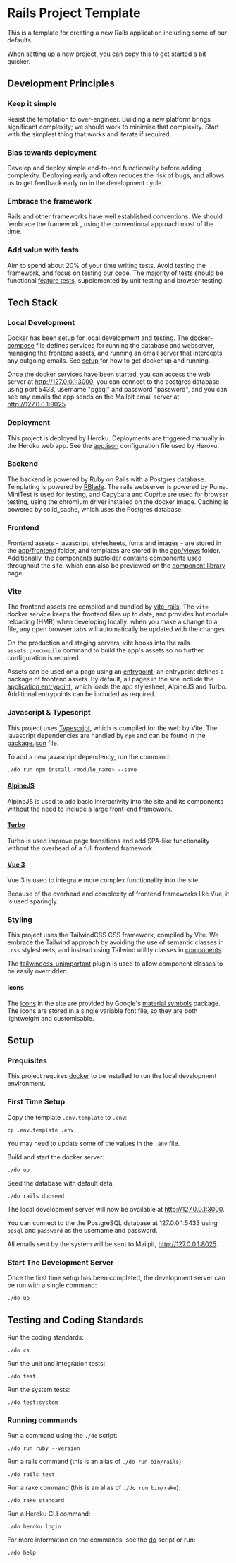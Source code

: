 # Rails Project Template

This is a template for creating a new Rails application including some of our
defaults.

When setting up a new project, you can copy this to get started a bit quicker.

## Development Principles

### Keep it simple
Resist the temptation to over-engineer. Building a new platform brings
significant complexity; we should work to minimise that complexity. Start with
the simplest thing that works and iterate if required.

### Bias towards deployment
Develop and deploy simple end-to-end functionality before adding complexity.
Deploying early and often reduces the risk of bugs, and allows us to get
feedback early on in the development cycle.

### Embrace the framework
Rails and other frameworks have well established conventions. We should 'embrace
the framework', using the conventional approach most of the time.

### Add value with tests
Aim to spend about 20% of your time writing tests. Avoid testing the framework,
and focus on testing our code. The majority of tests should be functional
[feature tests], supplemented by unit testing and browser testing.

## Tech Stack

### Local Development
Docker has been setup for local development and testing. The [docker-compose]
file defines services for running the database and webserver, managing the
frontend assets, and running an email server that intercepts any outgoing
emails. See [setup] for how to get docker up and running.

Once the docker services have been started, you can access the web server at
http://127.0.0.1:3000, you can connect to the postgres database using port 5433,
username "pgsql" and password "password", and you can see any emails the app
sends on the Mailpit email server at http://127.0.0.1:8025.

### Deployment
This project is deployed by Heroku. Deployments are triggered manually in the Heroku
web app. See the [app.json](app.json) configuration file used by Heroku.

### Backend
The backend is powered by Ruby on Rails with a Postgres database. Templating is
powered by [RBlade]. The rails webserver is powered by Puma. MiniTest is used
for testing, and Capybara and Cuprite are used for browser testing, using the
chromium driver installed on the docker image. Caching is powered by solid_cache,
which uses the Postgres database.

### Frontend
Frontend assets - javascript, stylesheets, fonts and images - are stored in
the [app/frontend](app/frontend) folder, and templates are stored in the
[app/views](app/views) folder. Additionally, the [components](app/views/components)
subfolder contains components used throughout the site, which can also be
previewed on the [component library] page.

### Vite
The frontend assets are compiled and bundled by [vite_rails]. The `vite` docker
service keeps the frontend files up to date, and provides hot module reloading
(HMR) when developing locally: when you make a change to a file, any open
browser tabs will automatically be updated with the changes.

On the production and staging servers, vite hooks into the rails
`assets:precompile` command to build the app's assets so no further
configuration is required.

Assets can be used on a page using an [entrypoint]; an entrypoint defines a
package of frontend assets. By default, all pages in the site include the
[application entrypoint], which loads the app stylesheet, AlpineJS and Turbo.
Additional entrypoints can be included as required.

### Javascript & Typescript
This project uses [Typescript](tsconfig.json), which is compiled for the web by Vite.
The javascript dependencies are handled by `npm` and can be found in the
[package.json](package.json) file.

To add a new javascript dependency, run the command:

```sh
./do run npm install <module_name> --save
```

#### [AlpineJS](https://alpinejs.dev/)
AlpineJS is used to add basic interactivity into the site and its components
without the need to include a large front-end framework.

#### [Turbo](https://turbo.hotwired.dev/)
Turbo is used improve page transitions and add SPA-like functionality without
the overhead of a full frontend framework.

#### [Vue 3](https://vuejs.org/)
Vue 3 is used to integrate more complex functionality into the site.

Because of the overhead and complexity of frontend frameworks like Vue, it is
used sparingly.

### Styling
This project uses the TailwindCSS CSS framework, compiled by Vite. We embrace the
Tailwind approach by avoiding the use of semantic classes in `.css` stylesheets,
and instead using Tailwind utility classes in [components].

The [tailwindcss-unimportant] plugin is used to allow component classes to be
easily overridden.

#### Icons
The [icons] in the site are provided by Google's [material symbols] package. The
icons are stored in a single variable font file, so they are both lightweight
and customisable.

## Setup

### Prequisites

This project requires [docker] to be installed to run the local development
environment.

### First Time Setup

Copy the template `.env.template` to `.env`:
```shell
cp .env.template .env
```
You may need to update some of the values in the `.env` file.

Build and start the docker server:
```shell
./do up
```

Seed the database with default data:
```shell
./do rails db:seed
```

The local development server will now be available at http://127.0.0.1:3000.

You can connect to the the PostgreSQL database at 127.0.0.1:5433 using `pgsql`
and `password` as the username and password.

All emails sent by the system will be sent to Mailpit, http://127.0.0.1:8025.

### Start The Development Server

Once the first time setup has been completed, the development server can be run
with a single command:

```sh
./do up
```

## Testing and Coding Standards

Run the coding standards:
```shell
./do cs
```

Run the unit and integration tests:
```shell
./do test
```

Run the system tests:
```
./do test:system
```

### Running commands

Run a command using the `./do` script:
```shell
./do run ruby --version
```

Run a rails command (this is an alias of `./do run bin/rails`):
```shell
./do rails test
```

Run a rake command (this is an alias of `./do run bin/rake`):
```shell
./do rake standard
```

Run a Heroku CLI command:
```shell
./do heroku login
```

For more information on the commands, see the [do](do) script or run:
```shell
./do help
```

[feature tests]: test/feature
[docker-compose]: docker-compose.yml
[setup]: #setup
[RBlade]: https://github.com/mwnciau/rblade
[vite_rails]: https://vite-ruby.netlify.app/guide/rails.html
[component library]: http://127.0.0.1:3000/component-library
[entrypoint]: app/frontend/entrypoints
[application entrypoint]: app/frontend/entrypoints/application.ts
[docker]: https://www.docker.com/
[components]: app/views/components
[tailwindcss-unimportant]: https://www.npmjs.com/package/tailwindcss-unimportant
[material symbols]: https://fonts.google.com/icons
[icons]: app/views/components/icon
